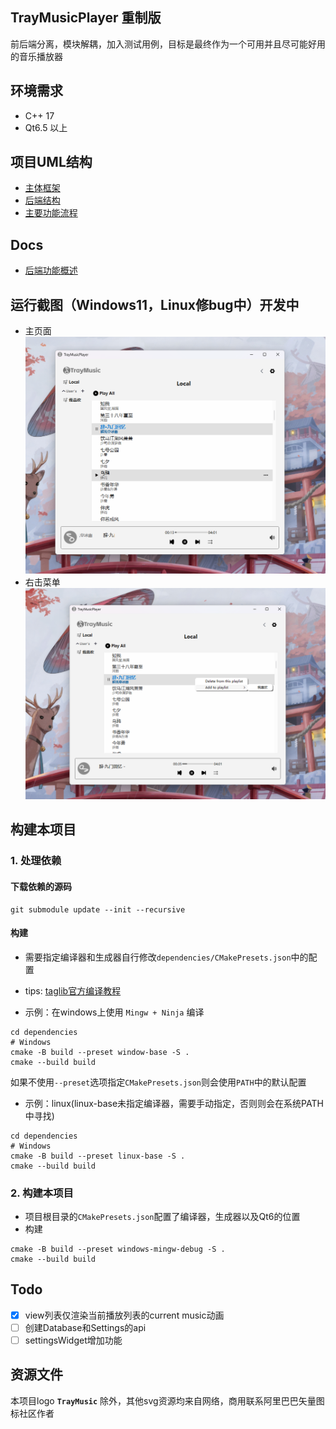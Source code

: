 ## TrayMusicPlayer 重制版
前后端分离，模块解耦，加入测试用例，目标是最终作为一个可用并且尽可能好用的音乐播放器

## 环境需求
- C++ 17
- Qt6.5 以上
 
## 项目UML结构
- [主体框架](docs/UML/index.md)
- [后端结构](docs/UML/Core/Core.md)
- [主要功能流程](docs/UML/UI/WindowManager.md)

## Docs
- [后端功能概述](docs/Core.md)

## 运行截图（Windows11，Linux修bug中）开发中
- 主页面
![shot](docs/img/shot_v0.4.png)
- 右击菜单
![shot](docs/img/shot_menu_v0.4.png)

## 构建本项目

### 1. 处理依赖
#### 下载依赖的源码
```shell
git submodule update --init --recursive
```

#### 构建

- 需要指定编译器和生成器自行修改`dependencies/CMakePresets.json`中的配置  
- tips: [taglib官方编译教程](https://github.com/taglib/taglib/blob/master/INSTALL.md)
  
- 示例：在windows上使用 `Mingw + Ninja` 编译
```shell
cd dependencies
# Windows
cmake -B build --preset window-base -S .
cmake --build build
```
如果不使用`--preset`选项指定`CMakePresets.json`则会使用`PATH`中的默认配置

- 示例：linux(linux-base未指定编译器，需要手动指定，否则则会在系统PATH中寻找)
```shell
cd dependencies
# Windows
cmake -B build --preset linux-base -S .
cmake --build build
```

### 2. 构建本项目

- 项目根目录的`CMakePresets.json`配置了编译器，生成器以及Qt6的位置
- 构建
```shell
cmake -B build --preset windows-mingw-debug -S .
cmake --build build
```

## Todo

- [x] view列表仅渲染当前播放列表的current music动画
- [ ] 创建Database和Settings的api
- [ ] settingsWidget增加功能

## 资源文件
本项目logo **`TrayMusic`** 除外，其他svg资源均来自网络，商用联系阿里巴巴矢量图标社区作者